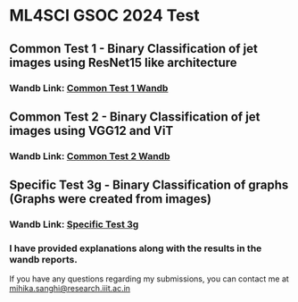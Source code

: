 # ML4SCI GSOC 2024 Test

## Common Test 1 - Binary Classification of jet images using ResNet15 like architecture
### Wandb Link: [Common Test 1 Wandb](https://wandb.ai/mihikasanghi/ML4SCI/reports/Task1-Report--Vmlldzo3NDI5MTcx)

## Common Test 2 - Binary Classification of jet images using VGG12 and ViT
### Wandb Link: [Common Test 2 Wandb](https://wandb.ai/mihikasanghi/ML4SCI_task2/reports/Task-2-Report--Vmlldzo3NDI5MjYy)

## Specific Test 3g - Binary Classification of graphs (Graphs were created from images)
### Wandb Link: [Specific Test 3g](https://wandb.ai/mihikasanghi/ML4SCI_task3/reports/Task-3-Report--Vmlldzo3NDI5MzU2)

### I have provided explanations along with the results in the wandb reports.

If you have any questions regarding my submissions, you can contact me at mihika.sanghi@research.iiit.ac.in